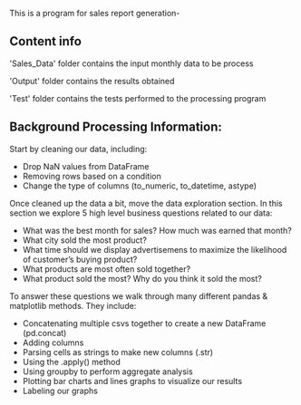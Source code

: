 This is a program for sales report generation- 

## Content info 

'Sales_Data' folder contains the input monthly data to be process

'Output' folder contains the results obtained

'Test' folder contains the tests performed to the processing program 

## Background Processing Information:

Start by cleaning our data, including:
- Drop NaN values from DataFrame
- Removing rows based on a condition
- Change the type of columns (to_numeric, to_datetime, astype)

Once cleaned up the data a bit, move the data exploration section. In this section we explore 5 high level business questions related to our data:
- What was the best month for sales? How much was earned that month?
- What city sold the most product?
- What time should we display advertisemens to maximize the likelihood of customer’s buying product?
- What products are most often sold together?
- What product sold the most? Why do you think it sold the most?

To answer these questions we walk through many different pandas & matplotlib methods. They include:
- Concatenating multiple csvs together to create a new DataFrame (pd.concat)
- Adding columns
- Parsing cells as strings to make new columns (.str)
- Using the .apply() method
- Using groupby to perform aggregate analysis
- Plotting bar charts and lines graphs to visualize our results
- Labeling our graphs


